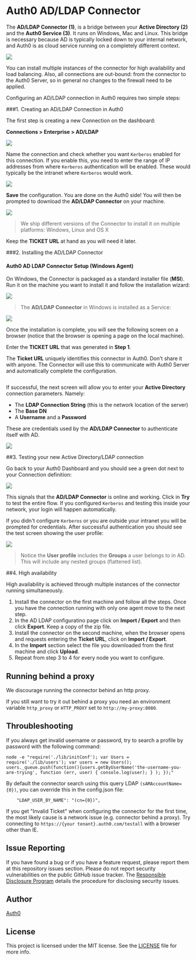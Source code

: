 # Auth0 AD/LDAP Connector

The __AD/LDAP Connector (1)__, is a bridge between your __Active Directory (2)__  and the __Auth0 Service (3)__. It runs on Windows, Mac and Linux. This bridge is necessary because AD is typically locked down to your internal network, and Auth0 is as cloud service running on a completely different context.

<img src="https://docs.google.com/drawings/d/1X30jQAsatQTibLXgxKgDanbCH1RJ9ZAfoDmHV33jdBY/pub?w=630&amp;h=526">

You can install multiple instances of the connector for high availability and load balancing. Also, all connections are out-bound: from the connector to the Auth0 Server, so in general no changes to the firewall need to be applied.

Configuring an AD/LDAP connection in Auth0 requires two simple steps:

###1. Creating an AD/LDAP Connection in Auth0

The first step is creating a new Connection on the dashboard:

__Connections > Enterprise > AD/LDAP__

![](https://cdn.auth0.com/docs/media/articles/connections/enterprise/active-directory/ldap-create.png)

Name the connection and check whether you want `Kerberos` enabled for this connection. If you enable this, you need to enter the range of IP addresses from where `Kerberos` authentication will be enabled. These would typically be the intranet where `Kerberos` would work.

![](https://cdn.auth0.com/docs/media/articles/connections/enterprise/active-directory/ldap-create-2.png)

__Save__ the configuration. You are done on the Auth0 side! You will then be prompted to download the __AD/LDAP Connector__ on your machine.

![](https://cdn.auth0.com/docs/media/articles/connections/enterprise/active-directory/ldap-create-3.png)

> We ship different versions of the Connector to install it on multiple platforms: Windows, Linux and OS X

Keep the __TICKET URL__ at hand as you will need it later.

###2. Installing the AD/LDAP Connector

#### Auth0 AD LDAP Connector Setup (Windows Agent)
On Windows, the Connector is packaged as a standard installer file (__MSI__). Run it on the machine you want to install it and follow the installation wizard:

![](https://cdn.auth0.com/docs/media/articles/connector/install/adldap-connector-setup.png)

> The __AD/LDAP Connector__ in Windows is installed as a Service: 

![](https://cdn.auth0.com/docs/media/articles/connector/install/adldap-connector-services.png)

Once the installation is complete, you will see the following screen on a browser (notice that the browser is opening a page on the local machine).

Enter the __TICKET URL__ that was generated in __Step 1__.

The __Ticket URL__ uniquely identifies this connector in Auth0. Don't share it with anyone. The Connector will use this to communicate with Auth0 Server and automatically complete the configuration.

![]()

If successful, the next screen will allow you to enter your __Active Directory__ connection parameters. Namely:

* The __LDAP Connection String__ (this is the network location of the server)
* The __Base DN__
* A __Username__ and a __Password__

These are credentials used by the __AD/LDAP Connector__ to authenticate itself with AD.

![](https://s3.amazonaws.com/blog.auth0.com/adldap_04.PNG)


##3. Testing your new Active Directory/LDAP connection

Go back to your Auth0 Dashboard and you should see a green dot next to your Connection definition:

![](https://s3.amazonaws.com/blog.auth0.com/adldap_07.png)

This signals that the __AD/LDAP Connector__ is online and working. Click in __Try__ to test the entire flow. If you configured `Kerberos` and testing this inside your network, your login will happen automatically.

If you didn't configure `Kerberos` or you are outside your intranet you will be prompted for credentials. After successful authentication you should see the test screen showing the user profile:

![](https://s3.amazonaws.com/blog.auth0.com/adldap_08.png)

> Notice the __User profile__ includes the __Groups__ a user belongs to in AD. This will include any nested groups (flattened list).

##4. High availability

High availability is achieved through multiple instances of the connector running simultaneously.

1.  Install the connector on the first machine and follow all the steps. Once you have the connection running with only one agent move to the next step.
2.  In the AD LDAP configuratino page click on __Import / Export__ and then click __Export__. Keep a copy of the zip file.
3.  Install the connector on the second machine, when the browser opens and requests entering the __Ticket URL__, click on __Import / Export__.
4.  In the __Import__ section select the file you downloaded from the first machine and click __Upload__.
5.  Repeat from step 3 to 4 for every node you want to configure.

## Running behind a proxy

We discourage running the connector behind an http proxy.

If you still want to try it out behind a proxy you need an environment variable `http_proxy` or `HTTP_PROXY` set to `http://my-proxy:8080`.

## Throubleshooting

If you always get invalid username or password, try to search a profile by password with the following command:

```
node -e "require('./lib/initConf'); var Users = require('./lib/users'); var users = new Users(); users._queue.push(function(){users.getByUserName('the-username-you-are-trying', function (err, user) { console.log(user); } ); });"
```

By default the connector search using this query LDAP `(sAMAccountName={0})`, you can override this in the config.json file:

```
	"LDAP_USER_BY_NAME": "(cn={0})",
```

If you get "Invalid Ticket" when configuring the connector for the first time, the most likely cause is a network issue (e.g. connector behind a proxy). Try connecting to `https://{your tenant}.auth0.com/testall` with a browser other than IE.

## Issue Reporting

If you have found a bug or if you have a feature request, please report them at this repository issues section. Please do not report security vulnerabilities on the public GitHub issue tracker. The [Responsible Disclosure Program](https://auth0.com/whitehat) details the procedure for disclosing security issues.

## Author

[Auth0](auth0.com)

## License

This project is licensed under the MIT license. See the [LICENSE](LICENSE) file for more info.
